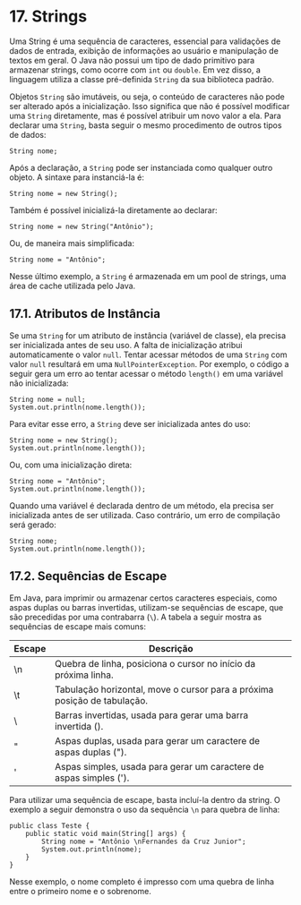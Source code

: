 # 17. Strings

Uma String é uma sequência de caracteres, essencial para validações de dados de entrada, exibição de informações ao usuário e manipulação de textos em geral. O Java não possui um tipo de dado primitivo para armazenar strings, como ocorre com `int` ou `double`. Em vez disso, a linguagem utiliza a classe pré-definida `String` da sua biblioteca padrão.

Objetos `String` são imutáveis, ou seja, o conteúdo de caracteres não pode ser alterado após a inicialização. Isso significa que não é possível modificar uma `String` diretamente, mas é possível atribuir um novo valor a ela. Para declarar uma `String`, basta seguir o mesmo procedimento de outros tipos de dados:

```
String nome;
```

Após a declaração, a `String` pode ser instanciada como qualquer outro objeto. A sintaxe para instanciá-la é:

```
String nome = new String();
```

Também é possível inicializá-la diretamente ao declarar:

```
String nome = new String("Antônio");
```

Ou, de maneira mais simplificada:

```
String nome = "Antônio";
```

Nesse último exemplo, a `String` é armazenada em um pool de strings, uma área de cache utilizada pelo Java.

## 17.1. Atributos de Instância

Se uma `String` for um atributo de instância (variável de classe), ela precisa ser inicializada antes de seu uso. A falta de inicialização atribui automaticamente o valor `null`. Tentar acessar métodos de uma `String` com valor `null` resultará em uma `NullPointerException`. Por exemplo, o código a seguir gera um erro ao tentar acessar o método `length()` em uma variável não inicializada:

```
String nome = null;
System.out.println(nome.length());
```

Para evitar esse erro, a `String` deve ser inicializada antes do uso:

```
String nome = new String();
System.out.println(nome.length());
```

Ou, com uma inicialização direta:

```
String nome = "Antônio";
System.out.println(nome.length());
```

Quando uma variável é declarada dentro de um método, ela precisa ser inicializada antes de ser utilizada. Caso contrário, um erro de compilação será gerado:

```
String nome;
System.out.println(nome.length());
```

## 17.2. Sequências de Escape

Em Java, para imprimir ou armazenar certos caracteres especiais, como aspas duplas ou barras invertidas, utilizam-se sequências de escape, que são precedidas por uma contrabarra (`\`). A tabela a seguir mostra as sequências de escape mais comuns:

| Escape | Descrição |
| ------ | --------- |
| \n     | Quebra de linha, posiciona o cursor no início da próxima linha. |
| \t     | Tabulação horizontal, move o cursor para a próxima posição de tabulação. |
| \\     | Barras invertidas, usada para gerar uma barra invertida (\). |
| \"     | Aspas duplas, usada para gerar um caractere de aspas duplas ("). |
| \'     | Aspas simples, usada para gerar um caractere de aspas simples ('). |

Para utilizar uma sequência de escape, basta incluí-la dentro da string. O exemplo a seguir demonstra o uso da sequência `\n` para quebra de linha:

```
public class Teste {
    public static void main(String[] args) {
        String nome = "Antônio \nFernandes da Cruz Junior";
        System.out.println(nome);
    }
}
```

Nesse exemplo, o nome completo é impresso com uma quebra de linha entre o primeiro nome e o sobrenome.